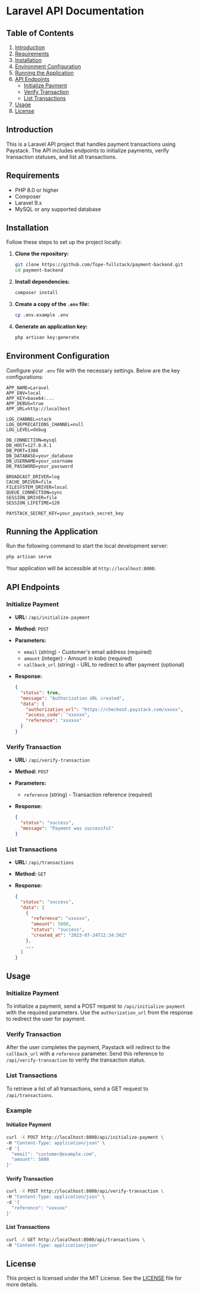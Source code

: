 # Laravel API Documentation

## Table of Contents

1. [Introduction](#introduction)
2. [Requirements](#requirements)
3. [Installation](#installation)
4. [Environment Configuration](#environment-configuration)
5. [Running the Application](#running-the-application)
6. [API Endpoints](#api-endpoints)
    - [Initialize Payment](#initialize-payment)
    - [Verify Transaction](#verify-transaction)
    - [List Transactions](#list-transactions)
7. [Usage](#usage)
8. [License](#license)

## Introduction

This is a Laravel API project that handles payment transactions using Paystack. The API includes endpoints to initialize payments, verify transaction statuses, and list all transactions.

## Requirements

- PHP 8.0 or higher
- Composer
- Laravel 9.x
- MySQL or any supported database

## Installation

Follow these steps to set up the project locally:

1. **Clone the repository:**

    ```bash
    git clone https://github.com/Tope-fullstack/payment-backend.git
    cd payment-backend
    ```

2. **Install dependencies:**

    ```bash
    composer install
    ```

3. **Create a copy of the `.env` file:**

    ```bash
    cp .env.example .env
    ```

4. **Generate an application key:**

    ```bash
    php artisan key:generate
    ```

## Environment Configuration

Configure your `.env` file with the necessary settings. Below are the key configurations:

```dotenv
APP_NAME=Laravel
APP_ENV=local
APP_KEY=base64:...
APP_DEBUG=true
APP_URL=http://localhost

LOG_CHANNEL=stack
LOG_DEPRECATIONS_CHANNEL=null
LOG_LEVEL=debug

DB_CONNECTION=mysql
DB_HOST=127.0.0.1
DB_PORT=3306
DB_DATABASE=your_database
DB_USERNAME=your_username
DB_PASSWORD=your_password

BROADCAST_DRIVER=log
CACHE_DRIVER=file
FILESYSTEM_DRIVER=local
QUEUE_CONNECTION=sync
SESSION_DRIVER=file
SESSION_LIFETIME=120

PAYSTACK_SECRET_KEY=your_paystack_secret_key
```

## Running the Application

Run the following command to start the local development server:

```bash
php artisan serve
```

Your application will be accessible at `http://localhost:8000`.

## API Endpoints

### Initialize Payment

- **URL:** `/api/initialize-payment`
- **Method:** `POST`
- **Parameters:**
  - `email` (string) - Customer's email address (required)
  - `amount` (integer) - Amount in kobo (required)
  - `callback_url` (string) - URL to redirect to after payment (optional)

- **Response:**

    ```json
    {
      "status": true,
      "message": "Authorization URL created",
      "data": {
        "authorization_url": "https://checkout.paystack.com/xxxxx",
        "access_code": "xxxxxx",
        "reference": "xxxxxx"
      }
    }
    ```

### Verify Transaction

- **URL:** `/api/verify-transaction`
- **Method:** `POST`
- **Parameters:**
  - `reference` (string) - Transaction reference (required)

- **Response:**

    ```json
    {
      "status": "success",
      "message": "Payment was successful"
    }
    ```

### List Transactions

- **URL:** `/api/transactions`
- **Method:** `GET`
- **Response:**

    ```json
    {
      "status": "success",
      "data": [
        {
          "reference": "xxxxxx",
          "amount": 5000,
          "status": "success",
          "created_at": "2023-07-24T12:34:56Z"
        },
        ...
      ]
    }
    ```

## Usage

### Initialize Payment

To initialize a payment, send a POST request to `/api/initialize-payment` with the required parameters. Use the `authorization_url` from the response to redirect the user for payment.

### Verify Transaction

After the user completes the payment, Paystack will redirect to the `callback_url` with a `reference` parameter. Send this reference to `/api/verify-transaction` to verify the transaction status.

### List Transactions

To retrieve a list of all transactions, send a GET request to `/api/transactions`.

### Example

#### Initialize Payment

```bash
curl -X POST http://localhost:8000/api/initialize-payment \
-H "Content-Type: application/json" \
-d '{
  "email": "customer@example.com",
  "amount": 5000
}'
```

#### Verify Transaction

```bash
curl -X POST http://localhost:8000/api/verify-transaction \
-H "Content-Type: application/json" \
-d '{
  "reference": "xxxxxx"
}'
```

#### List Transactions

```bash
curl -X GET http://localhost:8000/api/transactions \
-H "Content-Type: application/json"
```

## License

This project is licensed under the MIT License. See the [LICENSE](LICENSE) file for more details.
